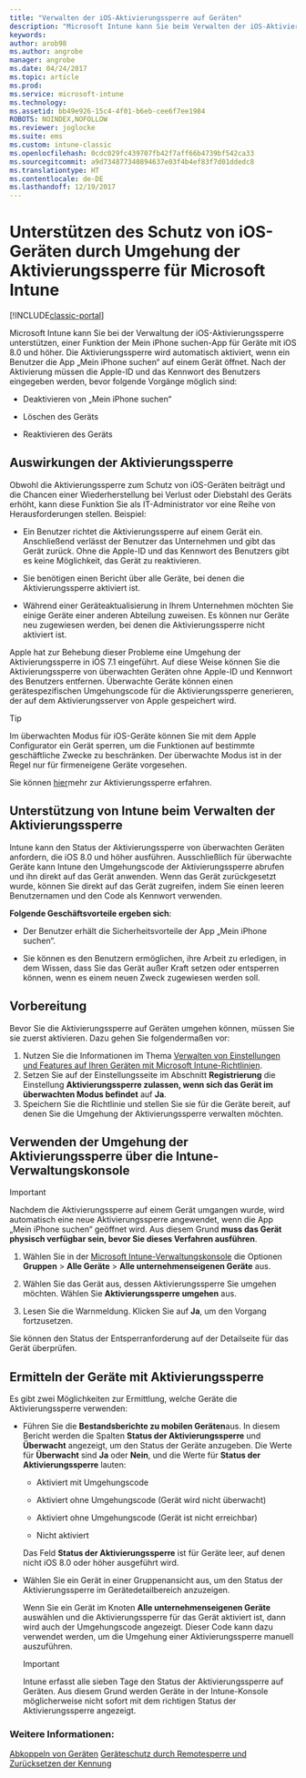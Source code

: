 ```yaml
---
title: "Verwalten der iOS-Aktivierungssperre auf Geräten"
description: "Microsoft Intune kann Sie beim Verwalten der iOS-Aktivierungssperre unterstützen, einem Feature der App „Mein iPhone suchen“ für iOS 7.1 und höher."
keywords: 
author: arob98
ms.author: angrobe
manager: angrobe
ms.date: 04/24/2017
ms.topic: article
ms.prod: 
ms.service: microsoft-intune
ms.technology: 
ms.assetid: bb49e926-15c4-4f01-b6eb-cee6f7ee1984
ROBOTS: NOINDEX,NOFOLLOW
ms.reviewer: joglocke
ms.suite: ems
ms.custom: intune-classic
ms.openlocfilehash: 0cdc029fc439707fb42f7aff66b4739bf542ca33
ms.sourcegitcommit: a9d734877340894637e03f4b4ef83f7d01ddedc8
ms.translationtype: HT
ms.contentlocale: de-DE
ms.lasthandoff: 12/19/2017
---
```

# <a name="help-protect-ios-devices-with-activation-lock-bypass-for-microsoft-intune"></a>Unterstützen des Schutz von iOS-Geräten durch Umgehung der Aktivierungssperre für Microsoft Intune

[!INCLUDE[classic-portal](../includes/classic-portal.md)]

Microsoft Intune kann Sie bei der Verwaltung der iOS-Aktivierungssperre unterstützen, einer Funktion der Mein iPhone suchen-App für Geräte mit iOS 8.0 und höher. Die Aktivierungssperre wird automatisch aktiviert, wenn ein Benutzer die App „Mein iPhone suchen“ auf einem Gerät öffnet. Nach der Aktivierung müssen die Apple-ID und das Kennwort des Benutzers eingegeben werden, bevor folgende Vorgänge möglich sind: 

-   Deaktivieren von „Mein iPhone suchen“

-   Löschen des Geräts

-   Reaktivieren des Geräts

## <a name="how-activation-lock-affects-you"></a>Auswirkungen der Aktivierungssperre
Obwohl die Aktivierungssperre zum Schutz von iOS-Geräten beiträgt und die Chancen einer Wiederherstellung bei Verlust oder Diebstahl des Geräts erhöht, kann diese Funktion Sie als IT-Administrator vor eine Reihe von Herausforderungen stellen. Beispiel:

-   Ein Benutzer richtet die Aktivierungssperre auf einem Gerät ein. Anschließend verlässt der Benutzer das Unternehmen und gibt das Gerät zurück. Ohne die Apple-ID und das Kennwort des Benutzers gibt es keine Möglichkeit, das Gerät zu reaktivieren.

-   Sie benötigen einen Bericht über alle Geräte, bei denen die Aktivierungssperre aktiviert ist.

-   Während einer Geräteaktualisierung in Ihrem Unternehmen möchten Sie einige Geräte einer anderen Abteilung zuweisen. Es können nur Geräte neu zugewiesen werden, bei denen die Aktivierungssperre nicht aktiviert ist.

Apple hat zur Behebung dieser Probleme eine Umgehung der Aktivierungssperre in iOS 7.1 eingeführt. Auf diese Weise können Sie die Aktivierungssperre von überwachten Geräten ohne Apple-ID und Kennwort des Benutzers entfernen. Überwachte Geräte können einen gerätespezifischen Umgehungscode für die Aktivierungssperre generieren, der auf dem Aktivierungsserver von Apple gespeichert wird.

> [!TIP]
> Im überwachten Modus für iOS-Geräte können Sie mit dem Apple Configurator ein Gerät sperren, um die Funktionen auf bestimmte geschäftliche Zwecke zu beschränken. Der überwachte Modus ist in der Regel nur für firmeneigene Geräte vorgesehen.

Sie können [hier](https://support.apple.com/en-us/HT201365)mehr zur Aktivierungssperre erfahren.

## <a name="how-intune-helps-you-manage-activation-lock"></a>Unterstützung von Intune beim Verwalten der Aktivierungssperre
Intune kann den Status der Aktivierungssperre von überwachten Geräten anfordern, die iOS 8.0 und höher ausführen. Ausschließlich für überwachte Geräte kann Intune den Umgehungscode der Aktivierungssperre abrufen und ihn direkt auf das Gerät anwenden. Wenn das Gerät zurückgesetzt wurde, können Sie direkt auf das Gerät zugreifen, indem Sie einen leeren Benutzernamen und den Code als Kennwort verwenden.

**Folgende Geschäftsvorteile ergeben sich**:

-   Der Benutzer erhält die Sicherheitsvorteile der App „Mein iPhone suchen“.

-   Sie können es den Benutzern ermöglichen, ihre Arbeit zu erledigen, in dem Wissen, dass Sie das Gerät außer Kraft setzen oder entsperren können, wenn es einem neuen Zweck zugewiesen werden soll.

## <a name="before-you-start"></a>Vorbereitung

Bevor Sie die Aktivierungssperre auf Geräten umgehen können, müssen Sie sie zuerst aktivieren. Dazu gehen Sie folgendermaßen vor:

1. Nutzen Sie die Informationen im Thema [Verwalten von Einstellungen und Features auf Ihren Geräten mit Microsoft Intune-Richtlinien](/intune-classic/deploy-use/ios-policy-settings-in-microsoft-intune).
2. Setzen Sie auf der Einstellungsseite im Abschnitt **Registrierung** die Einstellung **Aktivierungssperre zulassen, wenn sich das Gerät im überwachten Modus befindet** auf **Ja**.
3. Speichern Sie die Richtlinie und stellen Sie sie für die Geräte bereit, auf denen Sie die Umgehung der Aktivierungssperre verwalten möchten.

## <a name="how-to-use-activation-lock-bypass-from-the-intune-admin-console"></a>Verwenden der Umgehung der Aktivierungssperre über die Intune-Verwaltungskonsole
> [!IMPORTANT]
> Nachdem die Aktivierungssperre auf einem Gerät umgangen wurde, wird automatisch eine neue Aktivierungssperre angewendet, wenn die App „Mein iPhone suchen“ geöffnet wird. Aus diesem Grund **muss das Gerät physisch verfügbar sein, bevor Sie dieses Verfahren ausführen**.

1.  Wählen Sie in der [Microsoft Intune-Verwaltungskonsole](https://manage.microsoft.com) die Optionen **Gruppen** &gt; **Alle Geräte** &gt; **Alle unternehmenseigenen Geräte** aus.

2.  Wählen Sie das Gerät aus, dessen Aktivierungssperre Sie umgehen möchten. Wählen Sie **Aktivierungssperre umgehen** aus.

3.  Lesen Sie die Warnmeldung. Klicken Sie auf **Ja**, um den Vorgang fortzusetzen.

Sie können den Status der Entsperranforderung auf der Detailseite für das Gerät überprüfen.

## <a name="how-to-see-which-devices-are-using-activation-lock"></a>Ermitteln der Geräte mit Aktivierungssperre
Es gibt zwei Möglichkeiten zur Ermittlung, welche Geräte die Aktivierungssperre verwenden:

-   Führen Sie die **Bestandsberichte zu mobilen Geräten**aus. In diesem Bericht werden die Spalten **Status der Aktivierungssperre** und **Überwacht** angezeigt, um den Status der Geräte anzugeben. Die Werte für **Überwacht** sind **Ja** oder **Nein**, und die Werte für **Status der Aktivierungssperre** lauten:

    -   Aktiviert mit Umgehungscode

    -   Aktiviert ohne Umgehungscode (Gerät wird nicht überwacht)

    -   Aktiviert ohne Umgehungscode (Gerät ist nicht erreichbar)

    -   Nicht aktiviert

    Das Feld **Status der Aktivierungssperre** ist für Geräte leer, auf denen nicht iOS 8.0 oder höher ausgeführt wird.

-   Wählen Sie ein Gerät in einer Gruppenansicht aus, um den Status der Aktivierungssperre im Gerätedetailbereich anzuzeigen.

    Wenn Sie ein Gerät im Knoten **Alle unternehmenseigenen Geräte** auswählen und die Aktivierungssperre für das Gerät aktiviert ist, dann wird auch der Umgehungscode angezeigt. Dieser Code kann dazu verwendet werden, um die Umgehung einer Aktivierungssperre manuell auszuführen.

    > [!IMPORTANT]
    >Intune erfasst alle sieben Tage den Status der Aktivierungssperre auf Geräten. Aus diesem Grund werden Geräte in der Intune-Konsole möglicherweise nicht sofort mit dem richtigen Status der Aktivierungssperre angezeigt.


### <a name="see-also"></a>Weitere Informationen:
[Abkoppeln von Geräten](retire-devices-from-microsoft-intune-management.md)
[Geräteschutz durch Remotesperre und Zurücksetzen der Kennung](use-remote-lock-and-passcode-reset-in-microsoft-intune.md)
